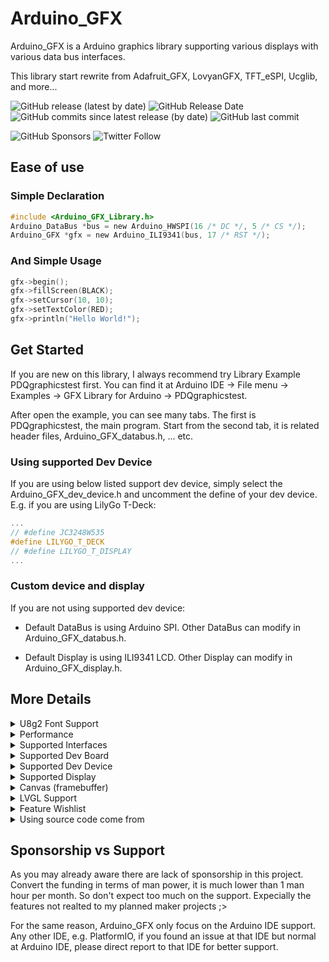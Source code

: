 # Arduino_GFX

Arduino_GFX is a Arduino graphics library supporting various displays with various data bus interfaces.

This library start rewrite from Adafruit_GFX, LovyanGFX, TFT_eSPI, Ucglib, and more...

![GitHub release (latest by date)](https://img.shields.io/github/v/release/moononournation/Arduino_GFX)
![GitHub Release Date](https://img.shields.io/github/release-date/moononournation/Arduino_GFX)
![GitHub commits since latest release (by date)](https://img.shields.io/github/commits-since/moononournation/Arduino_GFX/latest)
![GitHub last commit](https://img.shields.io/github/last-commit/moononournation/Arduino_GFX)

![GitHub Sponsors](https://img.shields.io/github/sponsors/moononournation)
![Twitter Follow](https://img.shields.io/twitter/follow/moononournation)

## Ease of use

### Simple Declaration

```C
#include <Arduino_GFX_Library.h>
Arduino_DataBus *bus = new Arduino_HWSPI(16 /* DC */, 5 /* CS */);
Arduino_GFX *gfx = new Arduino_ILI9341(bus, 17 /* RST */);
```

### And Simple Usage

```C
gfx->begin();
gfx->fillScreen(BLACK);
gfx->setCursor(10, 10);
gfx->setTextColor(RED);
gfx->println("Hello World!");
```

## Get Started

If you are new on this library, I always recommend try Library Example PDQgraphicstest first. You can find it at Arduino IDE -> File menu -> Examples -> GFX Library for Arduino -> PDQgraphicstest.

After open the example, you can see many tabs. The first is PDQgraphicstest, the main program. Start from the second tab, it is related header files, Arduino_GFX_databus.h, ... etc.

### Using supported Dev Device

If you are using below listed support dev device, simply select the Arduino_GFX_dev_device.h and uncomment the define of your dev device. E.g. if you are using LilyGo T-Deck:

```C
...
// #define JC3248W535
#define LILYGO_T_DECK
// #define LILYGO_T_DISPLAY
...
```

### Custom device and display

If you are not using supported dev device:

- Default DataBus is using Arduino SPI. Other DataBus can modify in Arduino_GFX_databus.h.

- Default Display is using ILI9341 LCD. Other Display can modify in Arduino_GFX_display.h.

## More Details

<details>

<summary>U8g2 Font Support</summary>

[U8g2](https://github.com/olikraus/u8g2.git) provided various font type and stored in compressed format. So U8g2 font gives more UI design possibilities and still can fit in the MCU limited storage space. Using U8g2 font in Arduino_GFX simply include U8g2lib.h before Arduino_GFX_Library.h:

```C
#include <U8g2lib.h>
#include <Arduino_GFX_Library.h>
```

And then setfont file to use:

```C
gfx->setCursor(10, 20);
gfx->setFont(u8g2_font_maniac_tr);
gfx->println("Hello World!");
```

U8g2 font list can be found at: <https://github.com/olikraus/u8g2/wiki/fntlistall>

### U8g2 Unicode (UTF8) Font Support

Another U8g2 font advantage is the font support Unicode glyphs. Simply enable setUTF8Print:

```C
gfx->begin();
gfx->fillScreen(BLACK);
gfx->setUTF8Print(true);
```

And then print UTF8 string as usual:

```C
gfx->setCursor(0, 16);

gfx->setFont(u8g2_font_unifont_tr);
gfx->println("Hello World!");

gfx->setFont(u8g2_font_unifont_t_polish);
gfx->println("Witaj świecie!");

gfx->setFont(u8g2_font_unifont_t_vietnamese1);
gfx->println("Chào thế giới!");

gfx->setFont(u8g2_font_unifont_t_chinese2);
gfx->println("世界你好!");

gfx->setFont(u8g2_font_unifont_t_japanese1);
gfx->println("こんにちは世界!");

gfx->setFont(u8g2_font_unifont_t_korean1);
gfx->println("안녕하세요, 세계입니다!");
```

U8g2 Unifont list can be found at: <https://github.com/olikraus/u8g2/wiki/fntgrpunifont>

### Extra Fonts

Besides U8g2 generated font, Arduino_GFX also generated some useful font set:

#### [Chill-Bitmap v2.400](https://github.com/Warren2060/Chill-Bitmap)

##### u8g2_font_chill7_h_cjk

* Glyphs: 13478/13478
* Size: 254,960
* Generation script:

```console
otf2bdf ChillBitmap7x.ttf -p 6 -o ChillBitmap7x.bdf
bdfconv -v -f 1 -b 1 -m "0-4294967295" ChillBitmap7x.bdf -o u8g2_font_chill7_h_cjk.h -n u8g2_font_chill7_h_cjk
```

#### [Cubic 11 v1.013](https://github.com/ACh-K/Cubic-11)

##### u8g2_font_cubic11_h_cjk

* Glyphs: 10167/10167
* Size: 337,650
* Generation script:

```console
otf2bdf Cubic_11_1.013_R.ttf -p 9 -o Cubic_11_1.013_R.bdf
bdfconv -v -f 1 -b 1 -m "0-4294967295" Cubic_11_1.013_R.bdf -o u8g2_font_cubic11_h_cjk.h -n u8g2_font_cubic11_h_cjk
```

#### [QuanPixel](https://diaowinner.itch.io/galmuri-extended)

##### u8g2_font_quan7_h_cjk

* Glyphs: 18082/18082
* Size: 335,225
* Generation script:

```console
./bdfconv -v -f 1 -b 1 -m "0-4294967295" quan.bdf -o u8g2_font_quan7_h_cjk.h -n u8g2_font_quan7_h_cjk
```

#### [unifont_jp-14.0.02](http://unifoundry.com/pub/unifont/unifont-14.0.02/font-builds/unifont_jp-14.0.02.bdf.gz)

##### u8g2_font_unifont_h_utf8

* Glyphs: 57389/57389
* Size: 2,250,360
* Generation script:

```console
bdfconv -v -f 1 -b 1 -m "0-1114111" unifont_jp-14.0.02.bdf -o u8g2_font_unifont_h_utf8.h -n u8g2_font_unifont_h_utf8
```

##### u8g2_font_unifont_t_chinese

* Glyphs: 22145/57389
* Size: 979,557
* Generation script:

```console
bdfconv -v -f 1 -m "32-127,11904-12351,19968-40959,63744-64255,65280-65376" unifont_jp-14.0.02.bdf -o u8g2_font_unifont_t_chinese.h -n u8g2_font_unifont_t_chinese
```

##### u8g2_font_unifont_t_chinese4

* Glyphs: 7199/57389
* Size: 298,564
* Traditional Chinese common font list: <https://raw.githubusercontent.com/ButTaiwan/cjktables/master/taiwan/edu_standard_1.txt>
* Simplified Chinese common font list: <http://zht.glyphwiki.org/font/gw1197839.source>
* extra font list: 32-127,11904-12351,63744-64255,65280-65376
* Generation script:

```console
bdfconv -v -f 1 -M chinese4.list unifont_jp-14.0.02.bdf -o u8g2_font_unifont_t_chinese4.h -n u8g2_font_unifont_t_chinese4
```

##### u8g2_font_unifont_t_cjk

* Glyphs: 41364/57389
* Size: 1,704,862
* Generation script:

```console
bdfconv -v -f 1 -m "32-127,4352-4607,11904-12255,12288-19903,19968-40943,43360-43391,44032-55203,55216-55295,63744-64255,65072-65103,65280-65519" unifont_jp-14.0.02.bdf -o u8g2_font_unifont_t_cjk.h -n u8g2_font_unifont_t_cjk
```

</details>

<details>

<summary>Performance</summary>

This library is not putting speed at the first priority, but still paid much effort to make the display look smooth.

### Figures

Below are some figures compare with other 3 Arduino common display libraries.

* Arduino IDE: 1.8.15
* arduino-esp32: 1.0.6
* Dev Board: TTGO T8 v1.8
* PSRAM: disable
* Display: ILI9341
* Interface: SPI
* SPI Frequency: 40MHz
* Test time: 2021 Jun 16

| Benchmark          |  Adafruit_GFX | *Arduino_GFX* |    Lovyan_GFX |      TFT_eSPI |
| ------------------ | ------------- | ------------- | ------------- | ------------- |
| Screen fill        |       195,782 |     *160,094* |       154,341 |       155,938 |
| Text               |        97,662 |      *18,960* |        22,473 |        21,752 |
| Pixels             |     1,365,211 |     *903,549* |       867,702 |       775,781 |
| Lines              |     1,062,311 |     *412,026* |       269,060 |       264,950 |
| Horiz/Vert Lines   |        17,637 |      *14,197* |        13,692 |        13,833 |
| Rectangles-filled  |       406,817 |     *332,696* |       320,761 |       323,908 |
| Rectangles         |        11,641 |       *9,254* |         8,545 |         8,714 |
| Triangles-filled   |       150,941 |     *118,010* |       105,661 |       109,675 |
| Triangles          |        58,843 |      *23,570* |        15,884 |        16,277 |
| Circles-filled     |        76,739 |      *52,170* |        42,787 |        45,827 |
| Circles            |       118,125 |      *40,955* |        25,959 |        25,269 |
| Arcs-filled        |      N/A      |      *33,381* |        21,546 |      N/A      |
| Arcs               |      N/A      |      *66,054* |        47,901 |      N/A      |
| Rounded rects-fill |       408,534 |     *338,136* |       318,882 |       323,189 |
| Rounded rects      |        43,185 |      *21,562* |        13,089 |        15,371 |

### Why Run Fast?

* No read operation. Since not all display provide read back graphic memories API, Arduino_GFX skip all read operations. It can reduce the library size footprint and sometimes reduce the operation time.
* Tailor-made data bus classes. Arduino_GFX decouple data bus operation from display driver, it is more easy to write individual data bus class for each platform.

</details>

<details>

<summary>Supported Interfaces</summary>

### Various data bus interfaces

Arduino_GFX utilizes Arduino Built-in SPI class to support 8-bit SPI for most platforms.

Most tiny displays in hobbyist electronics world support 8-bit SPI, but some require 9-bit SPI. Arduino_GFX should be the first Arduino display library that can use ESP32 SPI to support 9-bit hardware SPI. It is important to support the displays that require 9-bit SPI interface. (e.g. HX8357B, ...)

Larger displays most likely do not support standalone SPI since it is not fast enough to refresh the full screen details. Most of them support 8-bit/16-bit Parallel interface.

Some larger display require RGB + 3-bit SPI combo interface, This interface requies at most 3(9-bit SPI) + 4(CS, CD, WR, RD) + 24(RBG888) = 31 pins. Most dev board do not have enough GPIO to support this. Arduino_GFX is stick to RGB565 color, so RGB666 and RGB888 require some connection hack. E.g. RGB666 connect R5 and R6 together, B5 and B6 together to become RGB565. Then the least GPIO requirement can become 3(9-bit SPI) + 2(CD, WR) + 16(RBG565) = 21 pins. **Remember always pull down CS pin and always pull up RD pin.**

### Currently Supported data bus [[Wiki](https://github.com/moononournation/Arduino_GFX/wiki/Data-Bus-Class)]

* 8-bit and 9-bit hardware SPI (ESP32SPI)
* 8-bit hardware SPI (HWSPI, ESP8266SPI, mbedSPI, NRFXSPI, RPiPicoSPI)
* 8-bit and 9-bit software SPI (SWSPI)
* 8-bit parallel interface (SWPAR8, AVRPAR8, ESP32LCD8, ESP32PAR8, ESP32S2PAR8, RPiPicoPAR8, RTLPAR8, STM32PAR8)
* 16-bit parallel interface (ESP32LCD16, ESP32PAR16, ESP32S2PAR16, RPiPicoPAR16)
* RGB565+SPI interface (ESP32RGBPanel)

#### Note

ESP32LCD8, ESP32LCD16 and ESP32RGBPanel only supported by arduino-esp32 v2.x and no longer support in v3.0.

</details>

<details>

<summary>Supported Dev Board</summary>

### Currently Supported Dev Board

* Ameba RTL8722DM Board (AMB 21)
* Ameba RTL8722DM MINI Board (AMB 23)
* Arduino Mega 2560 [[demo video](https://youtu.be/Hn2cTNrkOSM)]
* Arduino Nano
* Arduino Nano BLE 33
* Arduino Pro Micro
* Arduino UNO
* Arduino UNO R4 Minima [[demo video](https://youtu.be/M1TuEU5uPb0)]
* Arduino UNO R4 WiFi [[demo video](https://youtu.be/GB90AFSLIFo)]
* ESP8266 Series
* ESP32 Series
* ESP32-C3 Series
* ESP32-S2 Series
* ESP32-S3 Series
* Raspberry Pi Pico
* Raspberry Pi Pico W
* rtlduino BW16 (by Ai-Thinker)
* Sony Spresense
* WeAct BlackPill V2.0 (BlackPill F411CE)
* [Seeed Studio XIAO SAMD21](https://www.seeedstudio.com/Seeeduino-XIAO-3Pcs-p-4546.html)
* [Seeed Studio XIAO ESP32C3](https://www.seeedstudio.com/Seeed-XIAO-ESP32C3-p-5431.html)
* [Seeed Studio XIAO ESP32S3](https://www.seeedstudio.com/XIAO-ESP32S3-p-5627.html)

</details>

<details>

<summary>Supported Dev Device</summary>

### Currently Supported Dev Device [[Wiki](https://github.com/moononournation/Arduino_GFX/wiki/Dev-Device-Declaration)]

* [ESP32-1732S019](https://www.aliexpress.com/item/1005005059421229.html) [[demo video](https://youtube.com/shorts/VS4Qb3g2dWk)] [[LVGL demo video](https://youtu.be/V5xib6OnWiM)]
* ESP32-2432S028
* ESP32-2424012 [[demo video](https://youtu.be/EXw_yEMgug8)]
* ESP32-3248S035
* ESP32-4827A043 [[demo video](https://youtu.be/pd1DTW9QHkg)] [[LVGL demo video](https://youtu.be/L8iYjiy-DUI)]
* [ESP32-4827S043](https://www.aliexpress.com/item/1005004788147691.html) [[demo video 1](https://youtu.be/60rl7QoU4Sc)] [[demo video 2](https://youtube.com/shorts/QY09u37htIk)] [[LVGL demo video](https://youtu.be/VvpILAVyPt8)]
* [ESP32-8048S043](https://www.aliexpress.com/item/1005004788147691.html) [[demo video](https://youtu.be/tXBVTAzSf58)]
* [ESP32-8048S070](https://www.aliexpress.com/item/1005004952726089.html) [[LVGL demo video](https://youtu.be/7BRGVsnQpgE)]
* [ESP32 LCDKIT](https://docs.espressif.com/projects/espressif-esp-dev-kits/en/latest/esp32/esp32-lcdkit/user_guide.html)
* [ESP32-S3-EYE](https://github.com/espressif/esp-who/blob/master/docs/en/get-started/ESP32-S3-EYE_Getting_Started_Guide.md)
* [ESP32-S3-Box](https://www.espressif.com/en/news/ESP32-S3-BOX_video)
* [ESP32-S3-Box-3](https://www.espressif.com/en/news/ESP32-S3-BOX-3)
* [ESP32-S3-RGB](https://github.com/W00ng/ESP32-S3-RGB-Panel) [[LVGL demo video](https://youtu.be/d11yUvjh34A)]
* ESP32S3-2.1-TP
* [ESPboy](https://www.espboy.com) [[demo video](https://youtu.be/Cx82XWrc8-0)]
* [LILYGO T-Deck](https://www.lilygo.cc/products/t-deck) [[demo video](https://youtube.com/shorts/fXKTVqjUoPM)]
* [LILYGO T-Display](https://www.lilygo.cc/products/lilygo®-ttgo-t-display-1-14-inch-lcd-esp32-control-board)
* [LILYGO T-Display-S3](https://www.lilygo.cc/products/t-display-s3) [[demo video](https://youtu.be/kpRC64QNQAo)]
* [LILYGO T-Display-S3 AMOLED](https://www.lilygo.cc/products/t-display-s3-amoled) [[demo video](https://youtu.be/NvOGJAMlh1M)]
* [T-Display S3 Long](https://www.lilygo.cc/products/t-display-s3-long)[[LVGL demo video](https://youtu.be/OuxLFwxvcVc)]
* [LILYGO T-Display-s3-Pro](https://www.lilygo.cc/products/t-display-s3-pro) [[demo video](https://youtube.com/shorts/PE-GKTzbdP8)]
* [LILYGO T-QT](https://www.lilygo.cc/products/t-qt-v1-1) [[demo video](https://youtube.com/shorts/V1MCQ1tQ8PM)]
* [LILYGO T-RGB](https://www.lilygo.cc/products/t-rgb) [[LVGL demo video](https://youtu.be/BKEl_pWp_qQ)]
* [LILYGO T-Track](https://www.lilygo.cc/products/t-track) [[demo video](https://youtu.be/6wmUhp-5eMg)][[LVGL demo video](https://youtu.be/wQjMu5JZSkg)]
* [LILYGO T-Watch](http://www.lilygo.cn/prod_view.aspx?TypeId=50053&Id=1123)
* [LILYGO T-Watch 2021](https://www.lilygo.cc/products/t-watch-2021)
* [LILYGO T4 S3](https://www.lilygo.cc/products/t4-s3)[[LVGL demo video](https://youtu.be/h4vXEYrDERM)]
* [M5Stack Core Family](https://shop.m5stack.com/collections/m5-controllers/CORE)
* [M5Stack AtomS3](https://shop.m5stack.com/products/atoms3-dev-kit-w-0-85-inch-screen)[[demo video](https://youtu.be/8u4TwZHmnN0)]
* [Makerfabs ESP32 3.5" TFT Touch with Camera](https://www.makerfabs.com/esp32-3.5-inch-tft-touch-capacitive-with-camera.html)
* [Makerfabs ESP32-S3 TFT 4.0"](https://www.makerfabs.com/esp32-s3-parallel-tft-with-touch-4-inch.html) [[demo video](https://youtu.be/Fmxd-Xu97C8)]
* [Makerfabs ESP32-S3 TFT 4.3" v1.3](https://www.makerfabs.com/esp32-s3-parallel-tft-with-touch-4-3-inch.html) [[demo video](https://youtu.be/oQ57L2gTHoo)]
* [Odroid Go](https://www.hardkernel.com/shop/odroid-go/)
* [seeed studio Wio Terminal](https://wiki.seeedstudio.com/Wio-Terminal-Getting-Started/)
* [Waveshare RP2040-LCD-1.28](https://www.waveshare.com/wiki/RP2040-LCD-1.28)
* [wireless-tag WT-32-SC01](http://www.wireless-tag.com/portfolio/wt32-sc01/)
* [Elecrow ESP Terminal with 3.5" parallel RGB display DLC35010R](https://www.elecrow.com/esp-terminal-with-esp32-3-5-inch-parallel-480x320-tft-capacitive-touch-display-rgb-by-chip-ili9488.html) [[demo video](https://youtu.be/QRDVuwayNFw)]
* [Elecrow Wizee-ESP32 WZ8048C050](https://www.elecrow.com/esp32-display-5-inch-hmi-display-rgb-tft-lcd-touch-screen-support-lvgl.html)
* [wireless-tag ZX2D10GE10R-V4848](https://github.com/wireless-tag-com/ZX2D10GE01R-V4848)
* [wireless-tag ZX3D50CE02S](https://github.com/wireless-tag-com/ZX3D50CE02S)
* [wireless-tag ZX3D95CE01S-AR](https://github.com/wireless-tag-com/ZX3D95CE01S-AR-4848)
* [wireless-tag ZX3D95CE01S-TR](https://github.com/wireless-tag-com/ZX3D95CE01S-TR-4848) [[demo video](https://www.youtube.com/shorts/5u6_C-krK2Q)]
* [QM Smart Panlee 7.0 inch serial screen ZX7D00CE01S](http://en.smartpanle.com/product-item-19.html) [[demo video](https://youtu.be/r-zAMUzpkGE)]

</details>

<details>

<summary>Supported Display</summary>

### Currently Supported Display [[Wiki](https://github.com/moononournation/Arduino_GFX/wiki/Display-Class)]

* GC9A01 240x240 round display [[demo video](https://youtu.be/kJrAFm20-zg)]
* GC9106 80x160 [[demo video](https://youtu.be/RToGeeb1jxQ)]
* GC9107 128x128 [[demo video](https://youtube.com/shorts/V1MCQ1tQ8PM)]
* GC9503V 480x480 (RGB) [[demo video](https://youtube.com/shorts/hk7ZMBRCmjI)]
* HX8347C 240x320 [[demo video](https://youtu.be/25ymuV51YQM)]
* HX8347D 240x320 [[demo video](https://youtu.be/sv6LGkLRZjI)]
* HX8352C 240x400 [[demo video](https://youtu.be/m2xWYbS3t7s)]
* HX8357A 320x480 [[demo video](https://youtu.be/wJkLO_xCTXA)] (currently only portrait works, i.e. rotation 0 and 2)
* HX8357B 320x480 (9-bit SPI) [[demo video](https://youtu.be/pB6_LOCiUqg)]
* HX8369A 480x800 [[demo video](https://youtu.be/sXpU8bhtXKQ)] [[LVGL demo video](https://youtu.be/q575lTuVDcU)]
* ILI6122 480x800 (RGB)
* ILI6485 480x272 (RGB) [[demo video](https://youtu.be/60rl7QoU4Sc)]
* ILI9225 176x220 [[demo video](https://youtu.be/jm2UrCG27F4)]
* ILI9341 240x320 [[demo video](https://youtu.be/NtlEEL7MkQY)]
* ILI9341 240x320 (8-bit/16-bit Parallel) [[demo video](https://youtu.be/xuVx0dzQ7nM)]
* ILI9342 320x240 [[demo video](https://youtu.be/UoPpIjVSO5Q)]
* ILI9481 320x480 (18 bit color) [[demo video](https://youtu.be/YxjuuCFhlqM)]
* ILI9486 320x480 (8-bit/16-bit Parallel) [[demo video](https://youtu.be/GB90AFSLIFo)]
* ILI9486 320x480 (18 bit color) [[demo video](https://youtu.be/pZ6izDqmVds)]
* ILI9488 320x480 (3 bit color with canvas) [[demo video](https://youtu.be/r7be0WbIBYk)]
* ILI9488 320x480 (18 bit color) [[demo video](https://youtu.be/NkE-LhtLHBQ)]
* ILI9806 (8-bit/16-bit Parallel) 480x854 [[demo video](https://youtu.be/mYv-wdtWr8s)] [[LVGL demo video](https://youtu.be/PqjV8lovg_c)][[2](https://youtu.be/j31KZoQUKis)]
* JBT6K71 240x320 (8-bit Parallel) [[demo video](https://youtu.be/qid3F4Gb0mM)]
* NT35310 320x480 [[demo video](https://youtu.be/bvIz5CoYPNk)]
* NT35510 480x800 (8-bit/16-bit Parallel) [[demo video](https://youtu.be/C_1ASzUN3bg)]
* NT39125 240x376 (8-bit/16-bit Parallel) [[demo video](https://youtu.be/JGMrM18JAFA)]
* NV3041A 480x272 [[demo video](https://youtu.be/pd1DTW9QHkg)]
* OTM8009A 480x800 (8-bit/16-bit Parallel)
* R61529 320x480 (8-bit/16-bit Parallel) [[demo video](https://youtu.be/s93gxjbIAT8)]
* Raspberry Pi DPI Display (RPi_DPI_RGBPanel) Any Resolution [[demo video](https://youtube.com/shorts/IqQEq-VLVwI)]
* SEPS525 160x128 [[demo video](https://youtu.be/tlmvFBHYv-k)]
* SSD1283A 130x130 [[demo video](https://youtu.be/OrIchaRikiQ)]
* SSD1331 96x64 [[demo video](https://youtu.be/v20b1A_KDcQ)]
* SSD1351 128x128 [[demo video](https://youtu.be/5TIM-qMVBNQ)]
* SSD1351 128x96
* ST7262 800x480 [[demo video](https://youtu.be/VvpILAVyPt8)]
* ST7735 128x160 (various tabs) [[demo video](https://youtu.be/eRBSSD_N9II)]
* ST7735 128x128 (various tabs) [[demo video](https://youtu.be/6rueSV2Ee6c)]
* ST7735 80x160 [[demo video](https://youtu.be/qESHDuYo_Mk)]
* ST7701 480x480 (RGB) [[demo video](https://youtube.com/shorts/JV8Rzxop5EQ)] [[2.1" round display demo video](https://youtube.com/shorts/WLWio1CjBoo?feature=share)] [[2.8" round display demo video](https://youtube.com/shorts/Ih_QlttWTVk?feature=share)]
* ST7789 135x240 [[demo video](https://youtu.be/Zk81_T8c20E)]
* ST7789 240x240 [[demo video](https://youtu.be/Z27zYg5uAsk)]
* ST7789 240x240 [[demo video](https://youtu.be/9AqsXMB8Qbk)]
* ST7789 240x280 round corner display [[demo video](https://youtu.be/KzDC02wg8z0)]
* ST7789 240x320 [[demo video](https://youtu.be/ZEvc1LkuVuQ)]
* ST7796 320x480 [[demo video](https://youtu.be/hUL-RuG4MAQ)]
* WEA2012 356x400 [[demo video](https://youtube.com/shorts/neDyijFrfQY)] [[LVGL demo video](https://youtube.com/shorts/z9Z_u0xg_as)]

### Tobe Support Display (Sponsors can make it happen)

* Mono display supported by co-operate with Canvas
* Multi-color e-ink display supported by co-operate with Canvas

</details>

<details>

<summary>Canvas (framebuffer)</summary>

### Canvas Class [[Wiki](https://github.com/moononournation/Arduino_GFX/wiki/Canvas-Class)]

* Arduino_Canvas (16-bit pixel)
* Arduino_Canvas_3bit (1/4 memory space of 16-bit pixel)
* Arduino_Canvas_Indexed (half memory space of 16-bit pixel)
* Arduino_Canvas_Mono (1/16 memory space of 16-bit pixel)

</details>

<details>

<summary>LVGL Support</summary>

### 3 LVGL demo in Library Examples

* LvglBenchmark [[demo video](https://youtu.be/75Qx-UEgabY)]
* LvglHelloWorld
* LvglWidgets

</details>

<details>

<summary>Feature Wishlist</summary>

### Sponsors can make it happen

* Print color Emoji Characters
* Load bitmap font files from flash / SD
* Fill Gradient (Discussion #128)

</details>

<details>

<summary>Using source code come from</summary>

* <https://github.com/adafruit/Adafruit-GFX-Library.git>
* <https://github.com/adafruit/Adafruit_ILI9341.git>
* <https://github.com/adafruit/Adafruit-SSD1351-library.git>
* <https://github.com/ananevilya/Arduino-ST7789-Library.git>
* <https://github.com/BasementCat/arduino-tft-gif.git>
* <https://github.com/Bodmer/TFT_eSPI.git>
* <https://github.com/daumemo/IPS_LCD_R61529_FT6236_Arduino_eSPI_Test.git>
* <https://github.com/espressif/arduino-esp32.git>
* <https://github.com/espressif/esp-idf.git>
* <https://github.com/gitcnd/LCDWIKI_SPI.git>
* <https://github.com/hi631/LCD_NT35510-MRB3971.git>
* <https://github.com/lcdwiki/LCDWIKI_SPI.git>
* <https://github.com/Xinyuan-LilyGO/T-RGB.git>
* <https://github.com/lovyan03/LovyanGFX.git>
* <https://github.com/modi12jin/Arduino-ESP32-WEA2012.git>
* <https://github.com/nopnop2002/esp-idf-parallel-tft.git>
* <https://github.com/olikraus/u8g2.git>

</details>

## Sponsorship vs Support

As you may already aware there are lack of sponsorship in this project. Convert the funding in terms of man power, it is much lower than 1 man hour per month. So don't expect too much on the support. Expecially the features not realted to my planned maker projects ;>

For the same reason, Arduino_GFX only focus on the Arduino IDE support. Any other IDE, e.g. PlatformIO, if you found an issue at that IDE but normal at Arduino IDE, please direct report to that IDE for better support.
